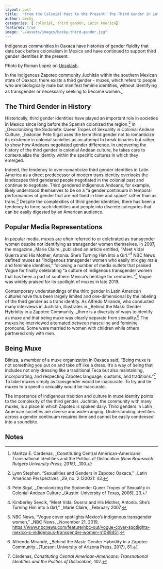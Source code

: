 ```yaml
---
layout: post
title:  "From the Colonial Past to the Present: The Third Gender in Latin American Cultures"
author: becky
categories: [ colonial, third gender, Latin America]
featured: true
image: "./assets/images/becky-third-gender.jpg"
---
```


Indigenous communities in Oaxaca have histories of gender fluidity that date back before colonialism in Mexico and have continued to support third gender identities in the present.

Photo by Roman Lopez on [Unsplash](https://unsplash.com/photos/92XOQbvqpdU).

In the indigenous Zapotec community Juchitán within the southern Mexican state of Oaxaca, there exists a third gender - muxes, which refers to people who are biologically male but manifest feminie identities, without identifying as transgender or necessarily seeking to become women.[^1] 


## The Third Gender in History

Historically, third gender identities have played an important role in societies in Mexico since long before the Spanish colonized the region.[^2] In _Decolonizing the Sodomite: Queer Tropes of Sexuality in Colonial Andean Culture, _historian Pete Sigal uses the term third gender not to romanticize its existence in colonial societies as an attempt to break binaries but rather to show how Andeans negotiated gender difference. In uncovering the history of the third gender in colonial Andean culture, he takes care to contextualize the identity within the specific cultures in which they emerged. 

Indeed, the tendency to over-romanticize third gender identities in Latin America as a direct predecessor of modern trans identity overlooks the landscapes third gendered people negotiated in the colonial past and continue to negotiate. Third gendered indigenous Andeans, for example, likely understood themselves to be on a “a gender continuum in temporal performances of gender that are not fixed in time and space” rather than as trans.[^3] Despite the complexities of third gender identities, there has been a tendency to force such identities and people into discrete categories that can be easily digested by an American audience.  


## Popular Media Representations

In popular media, muxes are often referred to or celebrated as transgender women despite not identifying as transgender women themselves. In 2007, the magazine _Marie Claire _published an article entitled, “Meet Vidal Guerra and His Mother, Antonia. She’s Turning Him into a Girl.”[^4] NBC News defined muxes as “indigenous transgender women who easily mix gay male and feminine identities,” following a number of media outlets that praised Vogue for finally celebrating “a culture of indigenous transgender women that has been a part of southern Mexico’s heritage for centuries.”[^5] Vogue was widely praised for its spotlight of muxes in late 2019.

 Contemporary understandings of the third gender in Latin American cultures have thus been largely limited and one-dimensional by the labeling of the third gender as a trans identity. As Alfredo Mirandé, who conducted many interviews in Juchitán, illustrates in _Behind the Mask: Gender Hybridity in a Zapotec Community, _there is a diversity of ways to identify as muxe and that being muxe was clearly separate from sexuality.[^6] The muxes he interviewed alternated between masculine and feminine pronouns. Some were married to women with children while others partnered only with men. 


## Being Muxe

Biiniza, a member of a muxe organization in Oaxaca said, “Being muxe is not something you put on and take off like a dress. It’s a way of being that includes not only dressing like a traditional Teca but also maintaining, incorporating, and respecting Zapotec language, customs, and traditions.”[^7] To label muxes simply as transgender would be inaccurate. To try and tie muxes to a specific sexuality would be inaccurate. 

The importance of indigenous tradition and culture in muxe identity points to the complexity of the third gender. Juchitán, the community with many muxes, is a place in which Zapotec is spoken daily. Third genders in Latin American societies are diverse and wide-ranging. Understanding identities across a gender continuum requires time and cannot be easily condensed into a soundbite. 


<!-- Footnotes themselves at the bottom. -->
## Notes

[^1]:
     Maritza E. Cárdenas, _Constituting Central American-Americans: Transnational Identities and the Politics of Dislocation _(New Brunswick: Rutgers University Press, 2018),_ _100. 

[^2]:
     Lynn Stephen, “Sexualities and Genders in Zapotec Oaxaca,” _Latin American Perspectives _29, no. 2 (2002): 43. 

[^3]:
     Pete Sigal, _Decolonizing the Sodomite: Queer Tropes of Sexuality in Colonial Andean Culture _(Austin: University of Texas, 2006), 23.  

[^4]:
     Kimberley Sevcik, “Meet Vidal Guerra and His Mother, Antonia. She’s Turning Him into a Girl,” _Marie Claire, _February 2007. 

[^5]:
     NBC News, “Vogue cover spotlights Mexico’s indigenous transgender women,” _NBC News, _November 21, 2019, https://www.nbcnews.com/feature/nbc-out/vogue-cover-spotlights-mexico-s-indigenous-transgender-women-n1088451.

[^6]:
     Alfrendo Mirandé, _Behind the Mask: Gender Hybridity in a Zapotec Community _(Tucson: University of Arizona Press, 2017), 61. 

[^7]:
     Cárdenas, _Constituting Central American-Americans: Transnational Identities and the Politics of Dislocation,_ 102. 
